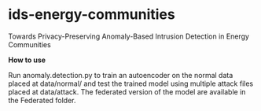 # ids-energy-communities
Towards Privacy-Preserving Anomaly-Based Intrusion Detection in Energy Communities

**How to use**

Run anomaly.detection.py to train an autoencoder on the normal data placed at data/normal/ and test the trained model using multiple attack files placed at data/attack. The federated version of the model are available in the Federated folder. 
